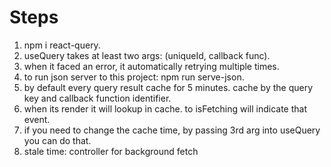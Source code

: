 # Steps

1. npm i react-query.
2. useQuery takes at least two args: (uniqueId, callback func).
3. when it faced an error, it automatically retrying multiple times.
4. to run json server to this project: npm run serve-json.
5. by default every query result cache for 5 minutes. cache by the query key and callback function identifier.
6. when its render it will lookup in cache. to isFetching will indicate that event.
7. if you need to change the cache time, by passing 3rd arg into useQuery you can do that.
8. stale time: controller for background fetch